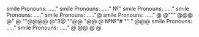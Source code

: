 smile Pronouns: ....."
smile Pronouns: ....."
№"
smile Pronouns: ....."
smile Pronouns: ....."
smile Pronouns: ....."@
smile Pronouns: ....."
@
@"""
@@@
@"
@
""@@@@
@"3@
""@@
"@@
@
№№"#
""
"
@@@
smile Pronouns: ....."
smile Pronouns: ....."
@
@@
@
@
